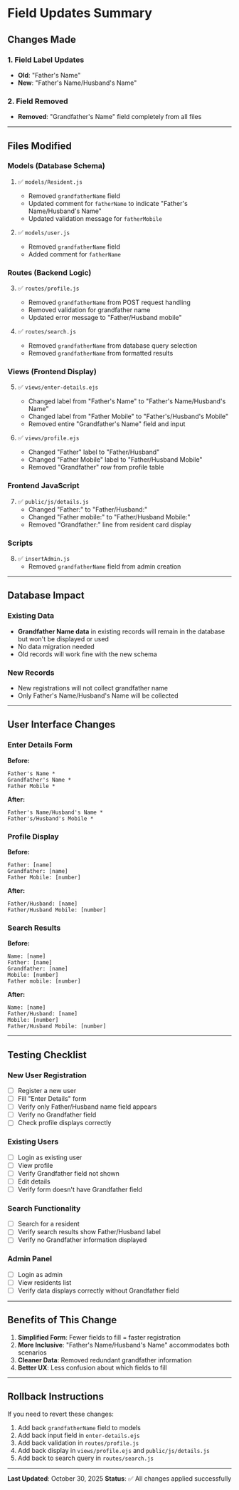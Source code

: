 # Field Updates Summary

## Changes Made

### 1. **Field Label Updates**
- **Old**: "Father's Name"
- **New**: "Father's Name/Husband's Name"

### 2. **Field Removed**
- **Removed**: "Grandfather's Name" field completely from all files

---

## Files Modified

### Models (Database Schema)
1. ✅ `models/Resident.js`
   - Removed `grandfatherName` field
   - Updated comment for `fatherName` to indicate "Father's Name/Husband's Name"
   - Updated validation message for `fatherMobile`

2. ✅ `models/user.js`
   - Removed `grandfatherName` field
   - Added comment for `fatherName`

### Routes (Backend Logic)
3. ✅ `routes/profile.js`
   - Removed `grandfatherName` from POST request handling
   - Removed validation for grandfather name
   - Updated error message to "Father/Husband mobile"

4. ✅ `routes/search.js`
   - Removed `grandfatherName` from database query selection
   - Removed `grandfatherName` from formatted results

### Views (Frontend Display)
5. ✅ `views/enter-details.ejs`
   - Changed label from "Father's Name" to "Father's Name/Husband's Name"
   - Changed label from "Father Mobile" to "Father's/Husband's Mobile"
   - Removed entire "Grandfather's Name" field and input

6. ✅ `views/profile.ejs`
   - Changed "Father" label to "Father/Husband"
   - Changed "Father Mobile" label to "Father/Husband Mobile"
   - Removed "Grandfather" row from profile table

### Frontend JavaScript
7. ✅ `public/js/details.js`
   - Changed "Father:" to "Father/Husband:"
   - Changed "Father mobile:" to "Father/Husband Mobile:"
   - Removed "Grandfather:" line from resident card display

### Scripts
8. ✅ `insertAdmin.js`
   - Removed `grandfatherName` field from admin creation

---

## Database Impact

### Existing Data
- **Grandfather Name data** in existing records will remain in the database but won't be displayed or used
- No data migration needed
- Old records will work fine with the new schema

### New Records
- New registrations will not collect grandfather name
- Only Father's Name/Husband's Name will be collected

---

## User Interface Changes

### Enter Details Form
**Before:**
```
Father's Name *
Grandfather's Name *
Father Mobile *
```

**After:**
```
Father's Name/Husband's Name *
Father's/Husband's Mobile *
```

### Profile Display
**Before:**
```
Father: [name]
Grandfather: [name]
Father Mobile: [number]
```

**After:**
```
Father/Husband: [name]
Father/Husband Mobile: [number]
```

### Search Results
**Before:**
```
Name: [name]
Father: [name]
Grandfather: [name]
Mobile: [number]
Father mobile: [number]
```

**After:**
```
Name: [name]
Father/Husband: [name]
Mobile: [number]
Father/Husband Mobile: [number]
```

---

## Testing Checklist

### New User Registration
- [ ] Register a new user
- [ ] Fill "Enter Details" form
- [ ] Verify only Father/Husband name field appears
- [ ] Verify no Grandfather field
- [ ] Check profile displays correctly

### Existing Users
- [ ] Login as existing user
- [ ] View profile
- [ ] Verify Grandfather field not shown
- [ ] Edit details
- [ ] Verify form doesn't have Grandfather field

### Search Functionality
- [ ] Search for a resident
- [ ] Verify search results show Father/Husband label
- [ ] Verify no Grandfather information displayed

### Admin Panel
- [ ] Login as admin
- [ ] View residents list
- [ ] Verify data displays correctly without Grandfather field

---

## Benefits of This Change

1. **Simplified Form**: Fewer fields to fill = faster registration
2. **More Inclusive**: "Father's Name/Husband's Name" accommodates both scenarios
3. **Cleaner Data**: Removed redundant grandfather information
4. **Better UX**: Less confusion about which fields to fill

---

## Rollback Instructions

If you need to revert these changes:

1. Add back `grandfatherName` field to models
2. Add back input field in `enter-details.ejs`
3. Add back validation in `routes/profile.js`
4. Add back display in `views/profile.ejs` and `public/js/details.js`
5. Add back to search query in `routes/search.js`

---

**Last Updated**: October 30, 2025
**Status**: ✅ All changes applied successfully
